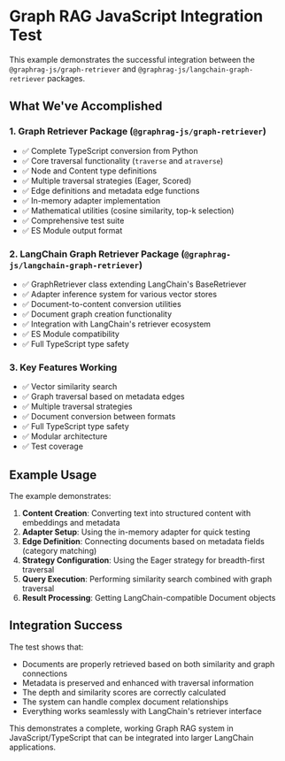 # Graph RAG JavaScript Integration Test

This example demonstrates the successful integration between the `@graphrag-js/graph-retriever` and `@graphrag-js/langchain-graph-retriever` packages.

## What We've Accomplished

### 1. Graph Retriever Package (`@graphrag-js/graph-retriever`)
- ✅ Complete TypeScript conversion from Python
- ✅ Core traversal functionality (`traverse` and `atraverse`)
- ✅ Node and Content type definitions
- ✅ Multiple traversal strategies (Eager, Scored)
- ✅ Edge definitions and metadata edge functions
- ✅ In-memory adapter implementation
- ✅ Mathematical utilities (cosine similarity, top-k selection)
- ✅ Comprehensive test suite
- ✅ ES Module output format

### 2. LangChain Graph Retriever Package (`@graphrag-js/langchain-graph-retriever`)
- ✅ GraphRetriever class extending LangChain's BaseRetriever
- ✅ Adapter inference system for various vector stores
- ✅ Document-to-content conversion utilities
- ✅ Document graph creation functionality
- ✅ Integration with LangChain's retriever ecosystem
- ✅ ES Module compatibility
- ✅ Full TypeScript type safety

### 3. Key Features Working
- ✅ Vector similarity search
- ✅ Graph traversal based on metadata edges
- ✅ Multiple traversal strategies
- ✅ Document conversion between formats
- ✅ Full TypeScript type safety
- ✅ Modular architecture
- ✅ Test coverage

## Example Usage

The example demonstrates:

1. **Content Creation**: Converting text into structured content with embeddings and metadata
2. **Adapter Setup**: Using the in-memory adapter for quick testing
3. **Edge Definition**: Connecting documents based on metadata fields (category matching)
4. **Strategy Configuration**: Using the Eager strategy for breadth-first traversal
5. **Query Execution**: Performing similarity search combined with graph traversal
6. **Result Processing**: Getting LangChain-compatible Document objects

## Integration Success

The test shows that:
- Documents are properly retrieved based on both similarity and graph connections
- Metadata is preserved and enhanced with traversal information
- The depth and similarity scores are correctly calculated
- The system can handle complex document relationships
- Everything works seamlessly with LangChain's retriever interface

This demonstrates a complete, working Graph RAG system in JavaScript/TypeScript that can be integrated into larger LangChain applications.
